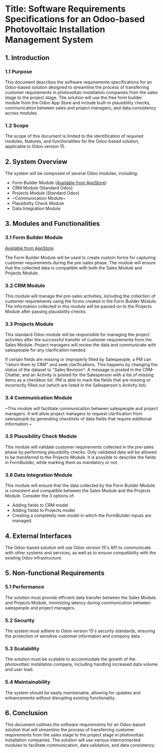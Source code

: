 # Title: Software Requirements Specifications for an Odoo-based Photovoltaic Installation Management System

## 1. Introduction
### 1.1 Purpose
This document describes the software requirements specifications for an Odoo-based solution designed to streamline the process of transferring customer requirements in photovoltaic installation companies from the sales stage to the project stage. The solution will use the free form builder module from the Odoo App Store and include built-in plausibility checks, communication between sales and project managers, and data consistency across modules.

### 1.2 Scope
The scope of this document is limited to the identification of required modules, features, and functionalities for the Odoo-based solution, applicable to Odoo version 15.

## 2. System Overview
The system will be composed of several Odoo modules, including:

- Form Builder Module ([Available from AppStore](https://apps.odoo.com/apps/modules/15.0/formio/))
- CRM Module (Standard Odoo)
- Projects Module (Standard Odoo)
- ~Communication Module~
- Plausibility Check Module
- Data Integration Module

## 3. Modules and Functionalities
### 3.1 Form Builder Module

[Available from AppStore](https://apps.odoo.com/apps/modules/15.0/formio/)

The Form Builder Module will be used to create custom forms for capturing customer requirements during the pre-sales phase. The module will ensure that the collected data is compatible with both the Sales Module and Projects Module.

### 3.2 CRM Module
This module will manage the pre-sales activities, including the collection of customer requirements using the forms created in the Form Builder Module. The information collected in this module will be passed on to the Projects Module after passing plausibility checks.

### 3.3 Projects Module
This standard Odoo module will be responsible for managing the project activities after the successful transfer of customer requirements from the Sales Module. Project managers will review the data and communicate with salespeople for any clarification needed.

If certain fields are missing or improperly filled by Salespeople, a PM can "return them to CRM" and seek clarifications. This happens by changing the status of the dataset to "Sales Revision". A message is posted in the CRM-Chatter, and an Activity is posted for the Salesperson with a list of missing items as a checkbox list. PM is able to mark the fields that are missing or incorrectly filled out (which are listed in the Salesperson's Activity list).

### 3.4 Communication Module
~This module will facilitate communication between salespeople and project managers. It will allow project managers to request clarification from salespeople by generating checklists of data fields that require additional information.~

### 3.5 Plausibility Check Module
This module will validate customer requirements collected in the pre-sales phase by performing plausibility checks. Only validated data will be allowed to be transferred to the Projects Module. It is possible to describe the fields in FormBuilder, while marking them as mandatory or not.

### 3.6 Data Integration Module
This module will ensure that the data collected by the Form Builder Module is consistent and compatible between the Sales Module and the Projects Module. Consider the 3 options of:

- Adding fields to CRM model
- Adding fields to Projects model
- Creating a completely new model in which the FormBuilder inputs are managed.

## 4. External Interfaces
The Odoo-based solution will use Odoo version 15's API to communicate with other systems and services, as well as to ensure compatibility with the existing Odoo infrastructure.

## 5. Non-functional Requirements
### 5.1 Performance
The solution must provide efficient data transfer between the Sales Module and Projects Module, minimizing latency during communication between salespeople and project managers.

### 5.2 Security
The system must adhere to Odoo version 15's security standards, ensuring the protection of sensitive customer information and company data.

### 5.3 Scalability
The solution must be scalable to accommodate the growth of the photovoltaic installation company, including handling increased data volume and user load.

### 5.4 Maintainability
The system should be easily maintainable, allowing for updates and enhancements without disrupting existing functionality.

## 6. Conclusion
This document outlines the software requirements for an Odoo-based solution that will streamline the process of transferring customer requirements from the sales stage to the project stage in photovoltaic installation companies. The solution will use various interconnected modules to facilitate communication, data validation, and data consistency.
